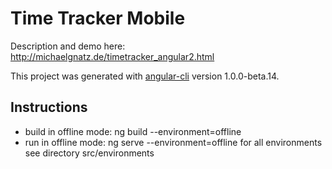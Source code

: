 # Time Tracker Mobile


Description and demo here:
http://michaelgnatz.de/timetracker_angular2.html

This project was generated with [angular-cli](https://github.com/angular/angular-cli) version 1.0.0-beta.14.

Instructions
--
* build in offline mode: ng build --environment=offline
* run in offline mode: ng serve --environment=offline
for all environments see directory src/environments
